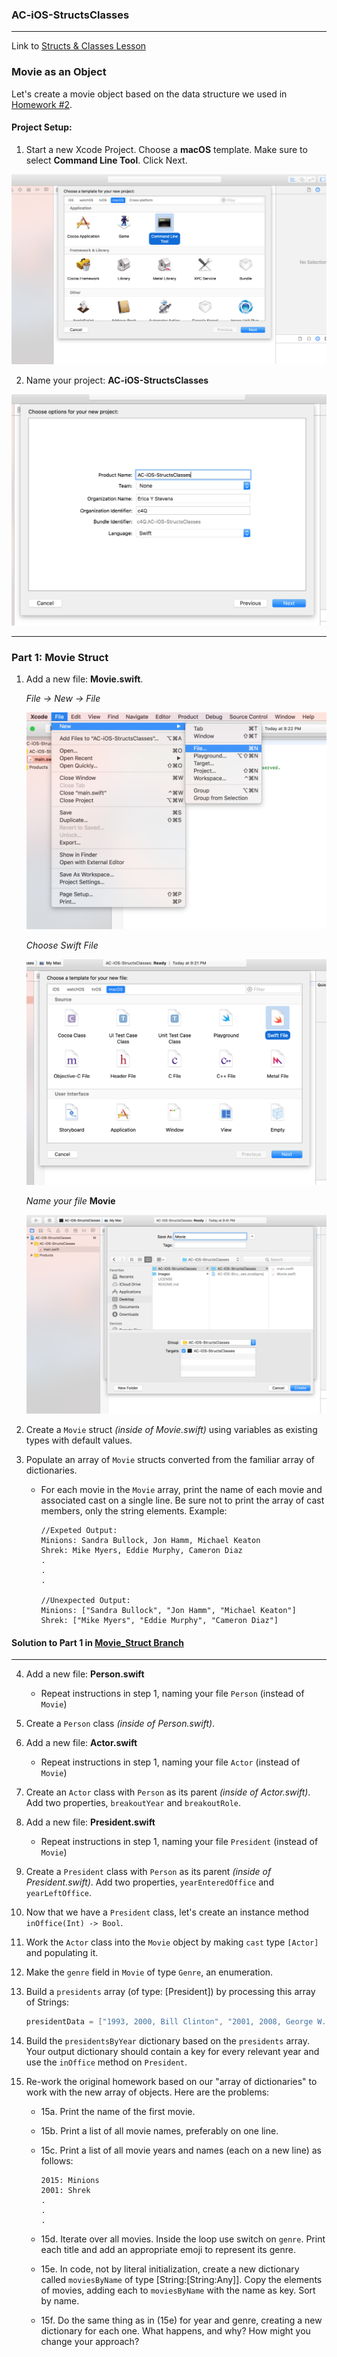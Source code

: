 ### AC-iOS-StructsClasses

---

Link to [Structs & Classes Lesson](https://github.com/C4Q/AC3.2/blob/master/lessons/unit1/structs-and-classes/README.md)

### Movie as an Object

Let's create a movie object based on the data structure we used in [Homework #2](https://github.com/C4Q/AC3.2/blob/master/homework/week-2-homework.playground/Contents.swift). 

#### Project Setup:

1. Start a new Xcode Project.
 Choose a **macOS** template.
 Make sure to select **Command Line Tool**. Click Next.
 
 ![alt text](https://github.com/C4Q/AC-iOS-StructsClasses/blob/solution/images/Screeshot_Command%20Line%20Mac%20Project.png)

2. Name your project: **AC-iOS-StructsClasses**

 ![alt text](https://github.com/C4Q/AC-iOS-StructsClasses/blob/solution/images/Screenshot_Naming%20a%20Project.png)

 ---

### Part 1: Movie Struct

1. Add a new file: **Movie.swift**. 

	*File -> New -> File*

	![alt text](https://github.com/C4Q/AC-iOS-StructsClasses/blob/solution/images/Screenshot_File%20New%20File.png)

	*Choose Swift File*

	![alt text](https://github.com/C4Q/AC-iOS-StructsClasses/blob/solution/images/Screenshot_Choose%20Swift%20Source%20File.png)

	*Name your file* **Movie**

	![alt text](https://github.com/C4Q/AC-iOS-StructsClasses/blob/solution/images/Screenshot_Naming%20A%20Swift%20File.png)

2. Create a `Movie` struct *(inside of Movie.swift)* using variables as existing types with default values.
3. Populate an array of `Movie` structs converted from the familiar array of dictionaries.
 	* For each movie in the `Movie` array, print the name of each movie and associated cast on a single line. Be sure not to print the array of cast members, only the string elements. Example:

 		```
 		//Expeted Output:
 		Minions: Sandra Bullock, Jon Hamm, Michael Keaton
 		Shrek: Mike Myers, Eddie Murphy, Cameron Diaz
 		.
 		.
 		.

 		//Unexpected Output:
 		Minions: ["Sandra Bullock", "Jon Hamm", "Michael Keaton"]
 		Shrek: ["Mike Myers", "Eddie Murphy", "Cameron Diaz"]
 		```

#### Solution to Part 1 in [Movie_Struct Branch](https://github.com/C4Q/AC-iOS-StructsClasses/tree/Movie_Struct)

---
4. Add a new file: **Person.swift** 
	* Repeat instructions in step 1, naming your file `Person` (instead of `Movie`)
5. Create a `Person` class *(inside of Person.swift)*. 
6. Add a new file: **Actor.swift** 
	* Repeat instructions in step 1, naming your file `Actor` (instead of `Movie`)
7. Create an `Actor` class with `Person` as its parent *(inside of Actor.swift)*. Add two properties, `breakoutYear` and  `breakoutRole`. 
8. Add a new file: **President.swift** 
	* Repeat instructions in step 1, naming your file `President` (instead of `Movie`)
9. Create a `President` class with `Person` as its parent *(inside of President.swift)*. Add two properties, `yearEnteredOffice` and `yearLeftOffice`.
10. Now that we have a `President` class, let's create an instance method `inOffice(Int) -> Bool`.
11. Work the `Actor` class into the `Movie` object by making `cast` type `[Actor]` and populating it.
12. Make the `genre` field in `Movie` of type `Genre`, an enumeration.
13. Build a `presidents` array (of type: [President]) by processing this array of Strings:

	```swift
	presidentData = ["1993, 2000, Bill Clinton", "2001, 2008, George W. Bush", "2009, 2016, Barack Obama"]
	```

14. Build the `presidentsByYear` dictionary based on the `presidents` array. Your output dictionary should contain a key for every relevant year and use the `inOffice` method on `President`.
15. Re-work the original homework based on our "array of dictionaries" to work with the new array of objects. Here are the problems:

	* 15a. Print the name of the first movie.

	* 15b. Print a list of all movie names, preferably on one line.

	* 15c. Print a list of all movie years and names (each on a new line) as follows:

		```
		2015: Minions
		2001: Shrek
		.
		.
		.
		```

	* 15d. Iterate over all movies. Inside the loop use switch on `genre`. Print each title and add an appropriate emoji to represent its genre.

	* 15e. In code, not by literal initialization, create a new dictionary called `moviesByName` of type [String:[String:Any]]. Copy the elements of movies, adding each to `moviesByName` with the name as key. Sort by name.

	* 15f. Do the same thing as in (15e) for year and genre, creating a new dictionary for each one. What happens, and why? How might you change your approach?

